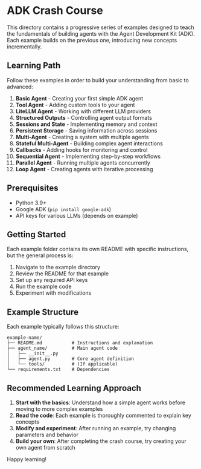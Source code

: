 # ADK Crash Course

This directory contains a progressive series of examples designed to teach the fundamentals of building agents with the Agent Development Kit (ADK). Each example builds on the previous one, introducing new concepts incrementally.

## Learning Path

Follow these examples in order to build your understanding from basic to advanced:

1. **Basic Agent** - Creating your first simple ADK agent
2. **Tool Agent** - Adding custom tools to your agent
3. **LiteLLM Agent** - Working with different LLM providers
4. **Structured Outputs** - Controlling agent output formats
5. **Sessions and State** - Implementing memory and context
6. **Persistent Storage** - Saving information across sessions
7. **Multi-Agent** - Creating a system with multiple agents
8. **Stateful Multi-Agent** - Building complex agent interactions
9. **Callbacks** - Adding hooks for monitoring and control
10. **Sequential Agent** - Implementing step-by-step workflows
11. **Parallel Agent** - Running multiple agents concurrently
12. **Loop Agent** - Creating agents with iterative processing

## Prerequisites

- Python 3.9+
- Google ADK (`pip install google-adk`)
- API keys for various LLMs (depends on example)

## Getting Started

Each example folder contains its own README with specific instructions, but the general process is:

1. Navigate to the example directory
2. Review the README for that example
3. Set up any required API keys
4. Run the example code
5. Experiment with modifications

## Example Structure

Each example typically follows this structure:

```
example-name/
├── README.md           # Instructions and explanation
├── agent_name/         # Main agent code
│   ├── __init__.py
│   ├── agent.py        # Core agent definition
│   └── tools/          # (If applicable)
└── requirements.txt    # Dependencies
```

## Recommended Learning Approach

1. **Start with the basics**: Understand how a simple agent works before moving to more complex examples
2. **Read the code**: Each example is thoroughly commented to explain key concepts
3. **Modify and experiment**: After running an example, try changing parameters and behavior
4. **Build your own**: After completing the crash course, try creating your own agent from scratch

Happy learning!
